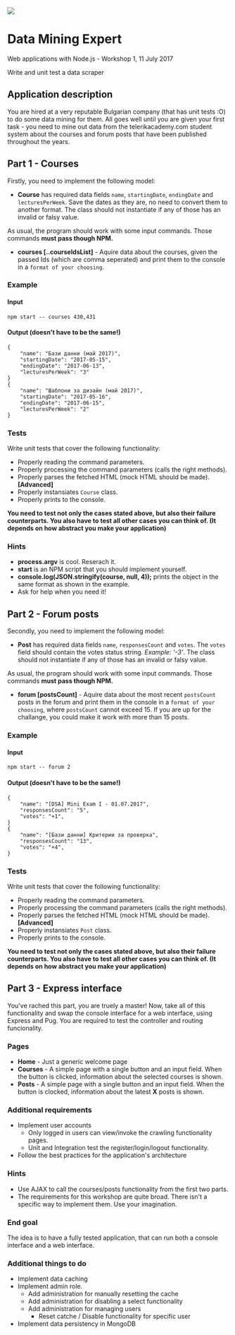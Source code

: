 <img src="https://raw.githubusercontent.com/TelerikAcademy/Common/master/logos/telerik-header-logo.png" />


# Data Mining Expert
Web applications with Node.js - Workshop 1, 11 July 2017

Write and unit test a data scraper

## Application description

You are hired at a very reputable Bulgarian company (that has unit tests :O) to do some data mining for them. All goes well until you are given your first task - you need to mine out data from the telerikacademy.com student system about the courses and forum posts that have been published throughout the years. 

## Part 1 - Courses

Firstly, you need to implement the following model:

- **Course** has required data fields `name`, `startingDate`, `endingDate` and `lecturesPerWeek`. Save the dates as they are, no need to convert them to another format. The class should not instantiate if any of those has an invalid or falsy value.

As usual, the program should work with some input commands. Those commands **must pass though NPM.**

- **courses [..courseIdsList]** - Aquire data about the courses, given the passed Ids (which are comma seperated) and print them to the console in a `format of your choosing`.

### Example

#### Input
```
npm start -- courses 430,431
```

#### Output (doesn't have to be the same!)

```
{
    "name": "Бази данни (май 2017)",
    "startingDate": "2017-05-15",
    "endingDate": "2017-06-13",
    "lecturesPerWeek": "3"
}
{
    "name": "Шаблони за дизайн (май 2017)",
    "startingDate": "2017-05-16",
    "endingDate": "2017-06-15",
    "lecturesPerWeek": "2"
}
```

### Tests

Write unit tests that cover the following functionality:

- Properly reading the command parameters.
- Properly processing the command parameters (calls the right methods).
- Properly parses the fetched HTML (mock HTML should be made). **[Advanced]**
- Properly instansiates `Course` class.
- Properly prints to the console.

**You need to test not only the cases stated above, but also their failure counterparts. You also have to test all other cases you can think of. (It depends on how abstract you make your application)**

### Hints

- **process.argv** is cool. Reserach it.
- **start** is an NPM script that you should implement yourself.
- **console.log(JSON.stringify(course, null, 4));** prints the object in the same format as shown in the example.
- Ask for help when you need it!

## Part 2 - Forum posts

Secondly, you need to implement the following model:

- **Post** has required data fields `name`, `responsesCount` and `votes`. The `votes` field should contain the votes status string. _Example: '-3'_. The class should not instantiate if any of those has an invalid or falsy value.

As usual, the program should work with some input commands. Those commands **must pass though NPM.**

- **forum [postsCount]** - Aquire data about the most recent `postsCount` posts in the forum and print them in the console in a `format of your choosing`, where `postsCount` cannot exceed 15. If you are up for the challange, you could make it work with more than 15 posts.

### Example

#### Input
```
npm start -- forum 2
```

#### Output (doesn't have to be the same!)

```
{
    "name": "[DSA] Mini Exam I - 01.07.2017",
    "responsesCount": "5",
    "votes": "+1",
}
{
    "name": "[Бази данни] Критерии за проверка",
    "responsesCount": "13",
    "votes": "+4",
}
```

### Tests

Write unit tests that cover the following functionality:

- Properly reading the command parameters.
- Properly processing the command parameters (calls the right methods).
- Properly parses the fetched HTML (mock HTML should be made). **[Advanced]**
- Properly instansiates `Post` class.
- Properly prints to the console.

**You need to test not only the cases stated above, but also their failure counterparts. You also have to test all other cases you can think of. (It depends on how abstract you make your application)**

## Part 3 - Express interface

You've rached this part, you are truely a master! Now, take all of this functionality and swap the console interface for a web interface, using Express and Pug. You are required to test the controller and routing funcionality. 

### Pages

- **Home** - Just a generic welcome page
- **Courses** - A simple page with a single button and an input field. When the button is clicked, information about the selected courses is shown.
- **Posts** - A simple page with a single button and an input field. When the button is clocked, information about the latest **X** posts is shown.

### Additional requirements
- Implement user accounts
    - Only logged in users can view/invoke the crawling functionality pages.
    - Unit and Integration test the register/login/logout functionality.
- Follow the best practices for the application's architecture

### Hints

- Use AJAX to call the courses/posts functionality from the first two parts.
- The requirements for this workshop are quite broad. There isn't a specific way to implement them. Use your imagination.

### End goal
The idea is to have a fully tested application, that can run both a console interface and a web interface.

### Additional things to do

- Implement data caching
- Implement admin role.
  - Add administration for manually resetting the cache
  - Add administration for disabling a select functionality
  - Add administration for managing users 
    - Reset catche / Disable functionality for specific user
- Implement data persistency in MongoDB